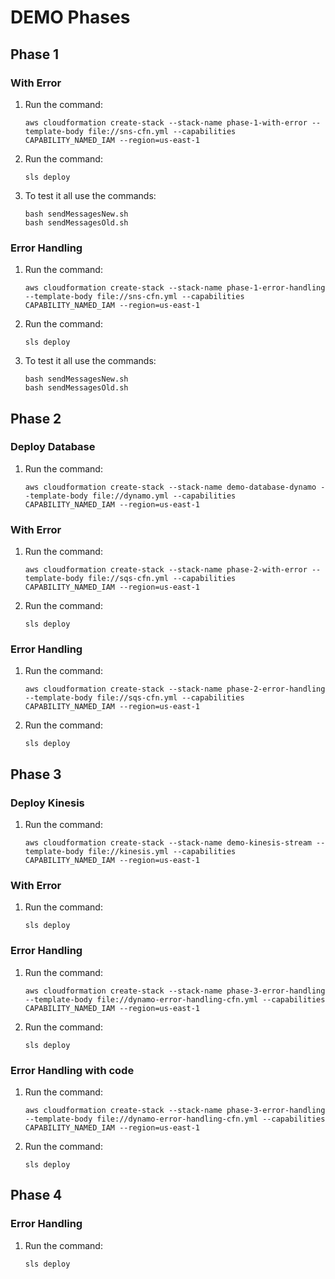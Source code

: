# DEMO Phases

## Phase 1

### With Error

1. Run the command:
   ``` shell
   aws cloudformation create-stack --stack-name phase-1-with-error --template-body file://sns-cfn.yml --capabilities CAPABILITY_NAMED_IAM --region=us-east-1
   ```
2. Run the command:
     ``` shell
     sls deploy
     ```
3. To test it all use the commands:
    ``` shell
    bash sendMessagesNew.sh
    bash sendMessagesOld.sh
    ```

### Error Handling

1. Run the command:
   ``` shell
   aws cloudformation create-stack --stack-name phase-1-error-handling --template-body file://sns-cfn.yml --capabilities CAPABILITY_NAMED_IAM --region=us-east-1
   ```
2. Run the command:
     ``` shell
     sls deploy
     ```
3. To test it all use the commands:
    ``` shell
    bash sendMessagesNew.sh
    bash sendMessagesOld.sh
    ```


## Phase 2


### Deploy Database
1. Run the command:
   ``` shell
   aws cloudformation create-stack --stack-name demo-database-dynamo --template-body file://dynamo.yml --capabilities CAPABILITY_NAMED_IAM --region=us-east-1
   ```
### With Error

1. Run the command:
   ``` shell
   aws cloudformation create-stack --stack-name phase-2-with-error --template-body file://sqs-cfn.yml --capabilities CAPABILITY_NAMED_IAM --region=us-east-1
   ```
2. Run the command:
     ``` shell
     sls deploy
     ```

### Error Handling

1. Run the command:
   ``` shell
   aws cloudformation create-stack --stack-name phase-2-error-handling --template-body file://sqs-cfn.yml --capabilities CAPABILITY_NAMED_IAM --region=us-east-1
   ```
2. Run the command:
     ``` shell
     sls deploy
     ```

## Phase 3


### Deploy Kinesis
1. Run the command:
   ``` shell
   aws cloudformation create-stack --stack-name demo-kinesis-stream --template-body file://kinesis.yml --capabilities CAPABILITY_NAMED_IAM --region=us-east-1
   ```
### With Error
1. Run the command:
     ``` shell
     sls deploy
     ```

### Error Handling
1. Run the command:
   ``` shell
   aws cloudformation create-stack --stack-name phase-3-error-handling --template-body file://dynamo-error-handling-cfn.yml --capabilities CAPABILITY_NAMED_IAM --region=us-east-1
   ```
2. Run the command:
     ``` shell
     sls deploy
     ```
### Error Handling with code
1. Run the command:
   ``` shell
   aws cloudformation create-stack --stack-name phase-3-error-handling --template-body file://dynamo-error-handling-cfn.yml --capabilities CAPABILITY_NAMED_IAM --region=us-east-1
   ```
2. Run the command:
     ``` shell
     sls deploy
     ```
     
## Phase 4


### Error Handling
1. Run the command:
     ``` shell
     sls deploy
     ```